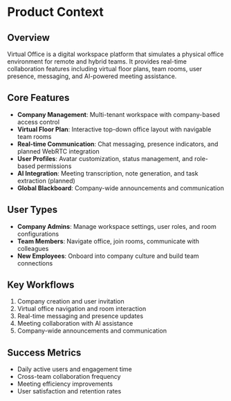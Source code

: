 # Product Context

## Overview
Virtual Office is a digital workspace platform that simulates a physical office environment for remote and hybrid teams. It provides real-time collaboration features including virtual floor plans, team rooms, user presence, messaging, and AI-powered meeting assistance.

## Core Features
- **Company Management**: Multi-tenant workspace with company-based access control
- **Virtual Floor Plan**: Interactive top-down office layout with navigable team rooms
- **Real-time Communication**: Chat messaging, presence indicators, and planned WebRTC integration
- **User Profiles**: Avatar customization, status management, and role-based permissions
- **AI Integration**: Meeting transcription, note generation, and task extraction (planned)
- **Global Blackboard**: Company-wide announcements and communication

## User Types
- **Company Admins**: Manage workspace settings, user roles, and room configurations
- **Team Members**: Navigate office, join rooms, communicate with colleagues
- **New Employees**: Onboard into company culture and build team connections

## Key Workflows
1. Company creation and user invitation
2. Virtual office navigation and room interaction
3. Real-time messaging and presence updates
4. Meeting collaboration with AI assistance
5. Company-wide announcements and communication

## Success Metrics
- Daily active users and engagement time
- Cross-team collaboration frequency
- Meeting efficiency improvements
- User satisfaction and retention rates